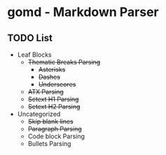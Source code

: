 # gomd - Markdown Parser

## TODO List

* Leaf Blocks
    * ~~Thematic Breaks Parsing~~
        * ~~Asterisks~~
        * ~~Dashes~~
        * ~~Underscores~~
    * ~~ATX Parsing~~
    * ~~Setext H1 Parsing~~
    * ~~Setext H2 Parsing~~
* Uncategorized
    * ~~Skip blank lines~~
    * ~~Paragraph Parsing~~
    * Code block Parsing
    * Bullets Parsing